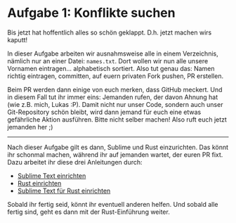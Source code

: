 Aufgabe 1: Konflikte suchen
===========================

Bis jetzt hat hoffentlich alles so schön geklappt. D.h. jetzt machen wirs kaputt!

In dieser Aufgabe arbeiten wir ausnahmsweise alle in einem Verzeichnis, nämlich nur an einer Datei: `names.txt`. Dort wollen wir nun alle unsere Vornamen eintragen... alphabetisch sortiert. Also tut genau das: Namen richtig eintragen, committen, auf euern privaten Fork pushen, PR erstellen.

Beim PR werden dann einige von euch merken, dass GitHub meckert. Und in diesem Fall tut ihr immer eins: Jemanden rufen, der davon Ahnung hat (wie z.B. mich, Lukas :P). Damit nicht nur unser Code, sondern auch unser Git-Repository schön bleibt, wird dann jemand für euch eine etwas gefährliche Aktion ausführen. Bitte nicht selber machen! Also ruft euch jetzt jemanden her ;)

--------------

Nach dieser Aufgabe gilt es dann, Sublime und Rust einzurichten. Das könnt ihr schonmal machen, während ihr auf jemanden wartet, der euren PR fixt. Dazu arbeitet ihr diese drei Anleitungen durch:

- [Sublime Text einrichten](https://github.com/OsnaCS/cgp-2016/wiki/Allgemeines-Einrichten-von-Sublime-Text)
- [Rust einrichten](https://github.com/OsnaCS/cgp-2016/wiki/Rust-einrichten)
- [Sublime Text für Rust einrichten](https://github.com/OsnaCS/cgp-2016/wiki/Zus%C3%A4tzliches-Einrichten-von-Sublime-Text-f%C3%BCr-Rust-Programmierer)

Sobald ihr fertig seid, könnt ihr eventuell anderen helfen. Und sobald alle fertig sind, geht es dann mit der Rust-Einführung weiter.
